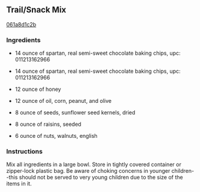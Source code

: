## Trail/Snack Mix

[061a8d1c2b](http://www.food.com/recipe/trail-snack-mix-297974)

### Ingredients

 - 14 ounce of spartan, real semi-sweet chocolate baking chips, upc: 011213162966

 - 14 ounce of spartan, real semi-sweet chocolate baking chips, upc: 011213162966

 - 12 ounce of honey

 - 12 ounce of oil, corn, peanut, and olive

 - 8 ounce of seeds, sunflower seed kernels, dried

 - 8 ounce of raisins, seeded

 - 6 ounce of nuts, walnuts, english

### Instructions

Mix all ingredients in a large bowl. Store in tightly covered container or zipper-lock plastic bag. Be aware of choking concerns in younger children--this should not be served to very young children due to the size of the items in it.